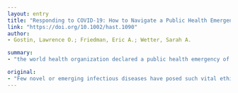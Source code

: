 ```yaml
---
layout: entry
title: "Responding to COVID-19: How to Navigate a Public Health Emergency Legally and Ethically"
link: "https://doi.org/10.1002/hast.1090"
author:
- Gostin, Lawrence O.; Friedman, Eric A.; Wetter, Sarah A.

summary:
- "the world health organization declared a public health emergency of international concern and recently classified COVID-19 as a worldwide pandemic. In the coming weeks, hospitals will become overrun, stretched beyond capacity. How can we ethically allocate scarce health goods and services? What ethical duties do we owe to vulnerable people separated from their families and communities? How do we balance public health with civil liberties? The world health organisation has declared an international emergency."

original:
- "Few novel or emerging infectious diseases have posed such vital ethical challenges so quickly and dramatically as the novel coronavirus SARS-CoV-2. The World Health Organization declared a public health emergency of international concern and recently classified COVID-19 as a worldwide pandemic. As of this writing, the epidemic has not yet peaked in the United States, but community transmission is widespread. President Trump declared a national emergency as fifty governors declared state emergencies. In the coming weeks, hospitals will become overrun, stretched to their capacities. When the health system becomes stretched beyond capacity, how can we ethically allocate scarce health goods and services? How can we ensure that marginalized populations can access the care they need? What ethical duties do we owe to vulnerable people separated from their families and communities? And how do we ethically and legally balance public health with civil liberties?"
---
```


